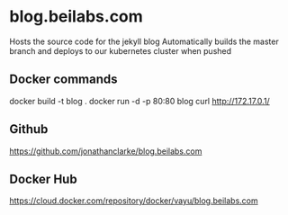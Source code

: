 # blog.beilabs.com
Hosts the source code for the jekyll blog
Automatically builds the master branch and deploys to our kubernetes cluster when pushed

## Docker commands
docker build -t blog .
docker run -d -p 80:80 blog
curl http://172.17.0.1/

## Github
https://github.com/jonathanclarke/blog.beilabs.com

## Docker Hub
https://cloud.docker.com/repository/docker/vayu/blog.beilabs.com
